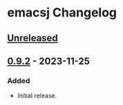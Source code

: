 <!-- Keep a Changelog guide -> https://keepachangelog.com -->

# emacsj Changelog

## [Unreleased]

## [0.9.2] - 2023-11-25

### Added

- Initial release.

[Unreleased]: https://github.com/strindberg/emacsj/compare/v0.9.2...HEAD
[0.9.2]: https://github.com/strindberg/emacsj/commits/v0.9.2
